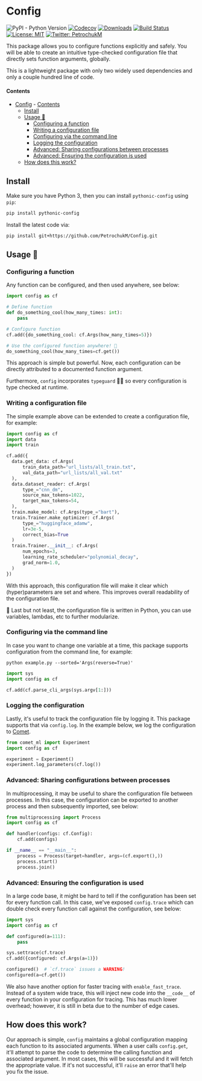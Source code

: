 # Config

![PyPI - Python Version](https://img.shields.io/pypi/pyversions/pythonic-config.svg?style=flat-square)
[![Codecov](https://img.shields.io/codecov/c/github/PetrochukM/HParams/master.svg?style=flat-square)](https://codecov.io/gh/PetrochukM/HParams)
[![Downloads](http://pepy.tech/badge/pythonic-config)](http://pepy.tech/project/pythonic-config)
[![Build Status](https://img.shields.io/travis/PetrochukM/HParams/master.svg?style=flat-square)](https://travis-ci.com/PetrochukM/HParams)
[![License: MIT](https://img.shields.io/badge/License-MIT-brightgreen.svg?style=flat-square)](https://opensource.org/licenses/MIT)
[![Twitter: PetrochukM](https://img.shields.io/twitter/follow/MPetrochuk.svg?style=social)](https://twitter.com/MPetrochuk)

This package allows you to configure functions explicitly and safely. You will be able to create an
intuitive type-checked configuration file that directly sets function arguments, globally.

This is a lightweight package with only two widely used dependencies and only a couple hundred line
of code.

#### Contents

- [Config](#config)
      - [Contents](#contents)
  - [Install](#install)
  - [Usage 🤗](#usage-)
    - [Configuring a function](#configuring-a-function)
    - [Writing a configuration file](#writing-a-configuration-file)
    - [Configuring via the command line](#configuring-via-the-command-line)
    - [Logging the configuration](#logging-the-configuration)
    - [Advanced: Sharing configurations between processes](#advanced-sharing-configurations-between-processes)
    - [Advanced: Ensuring the configuration is used](#advanced-ensuring-the-configuration-is-used)
  - [How does this work?](#how-does-this-work)

## Install

Make sure you have Python 3, then you can install `pythonic-config` using `pip`:

```bash
pip install pythonic-config
```

Install the latest code via:

```bash
pip install git+https://github.com/PetrochukM/Config.git
```

## Usage 🤗

### Configuring a function

Any function can be configured, and then used anywhere, see below:

```python
import config as cf

# Define function
def do_something_cool(how_many_times: int):
    pass

# Configure function
cf.add({do_something_cool: cf.Args(how_many_times=5)})

# Use the configured function anywhere! 🎉
do_something_cool(how_many_times=cf.get())
```

This approach is simple but powerful. Now, each configuration can be directly attributed to a
documented function argument.

Furthermore, `config` incorporates `typeguard` 💂‍♀️ so every configuration is type checked at runtime.

### Writing a configuration file

The simple example above can be extended to create a configuration file, for example:

```python
import config as cf
import data
import train

cf.add({
  data.get_data: cf.Args(
      train_data_path="url_lists/all_train.txt",
      val_data_path="url_lists/all_val.txt"
  ),
  data.dataset_reader: cf.Args(
      type_="cnn_dm",
      source_max_tokens=1022,
      target_max_tokens=54,
  ),
  train.make_model: cf.Args(type_="bart"),
  train.Trainer.make_optimizer: cf.Args(
      type_="huggingface_adamw",
      lr=3e-5,
      correct_bias=True
  )
  train.Trainer.__init__: cf.Args(
      num_epochs=3,
      learning_rate_scheduler="polynomial_decay",
      grad_norm=1.0,
  )
})
```

With this approach, this configuration file will make it clear which (hyper)parameters are set and
where. This improves overall readability of the configuration file.

🐍 Last but not least, the configuration file is written in Python, you can use variables, lambdas,
etc to further modularize.

### Configuring via the command line

In case you want to change one variable at a time, this package supports configuration from the
command line, for example:

```console
python example.py --sorted='Args(reverse=True)'
```

```python
import sys
import config as cf

cf.add(cf.parse_cli_args(sys.argv[1:]))
```

### Logging the configuration

Lastly, it's useful to track the configuration file by logging it. This package supports that
via `config.log`. In the example below, we log the configuration to
[Comet](https://www.comet.ml/).

```python
from comet_ml import Experiment
import config as cf

experiment = Experiment()
experiment.log_parameters(cf.log())
```

### Advanced: Sharing configurations between processes

In multiprocessing, it may be useful to share the configuration file between processes. In this
case, the configuration can be exported to another process and then subsequently imported, see
below:

```python
from multiprocessing import Process
import config as cf

def handler(configs: cf.Config):
    cf.add(configs)

if __name__ == "__main__":
    process = Process(target=handler, args=(cf.export(),))
    process.start()
    process.join()
```

### Advanced: Ensuring the configuration is used

In a large code base, it might be hard to tell if the configuration has been set for every function
call. In this case, we've exposed `config.trace` which can double check every function call
against the configuration, see below:

```python
import sys
import config as cf

def configured(a=111):
    pass

sys.settrace(cf.trace)
cf.add({configured: cf.Args(a=1)})

configured()  # `cf.trace` issues a WARNING!
configured(a=cf.get())
```

We also have another option for faster tracing with `enable_fast_trace`. Instead of a system wide
trace, this will inject new code into the `__code__` of every function in your configuration for
tracing. This has much lower overhead; however, it is still in beta due to the number of edge cases.

## How does this work?

Our approach is simple, `config` maintains a global configuration mapping each function to its
associated arguments. When a user calls `config.get`, it'll attempt to parse the code to determine
the calling function and associated argument. In most cases, this will be successful and it will
fetch the appropriate value. If it's not successful, it'll `raise` an error that'll help you fix
the issue.
